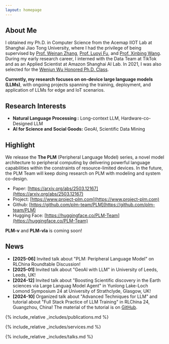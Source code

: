 ```yaml
---
layout: homepage
---
```


## About Me

<!-- Currently, I am a Research Fellow at the University of Edinburgh, working in collaboration with Prof. Luo Mai (PI) and Prof. Jun Wang.
Prior to joining the University of Edinburgh, I was a Research Assistant at the Hong Kong University of Science and Technology (Guangzhou), where I worked with Prof. Lei Chen and Prof. Lionel M. Ni.-->
I obtained my Ph.D. in Computer Science from the Acemap IIOT Lab at Shanghai Jiao Tong University, where I had the privilege of being supervised by [Prof. Weinan Zhang](http://wnzhang.net/), [Prof. Luoyi Fu](http://www.cs.sjtu.edu.cn/~fu-ly/index.html), and [Prof. Xinbing Wang](http://www.cs.sjtu.edu.cn/~wang-xb/). During my early research career, I interned with the Data Team at TikTok and as an Applied Scientist at Amazon Shanghai AI Lab. In 2021, I was also selected for the [Wenjun Wu Honored Ph.D. Class](https://ai.sjtu.edu.cn/cultivate/postgraduate/managements).

**Currently, my research focuses on on-device large language models (LLMs)**, with ongoing projects spanning the training, deployment, and application of LLMs for edge and IoT scenarios.

## Research Interests

- **Natural Language Processing :** Long-context LLM, Hardware-co-Designed LLM
- **AI for Science and Social Goods:** GeoAI, Scientific Data Mining

## Highlight

We release the **The PLM** (Peripheral Language Model) series, a novel model architecture to peripheral computing by delivering powerful language capabilities within the constraints of resource-limited devices. In the future, the PLM Team will keep doing research on PLM with modeling and system co-design.

- Paper: [https://arxiv.org/abs/2503.12167](https://arxiv.org/abs/2503.12167)
- Project: [https://www.project-plm.com](https://www.project-plm.com)
- Github: [https://github.com/plm-team/PLM](https://github.com/plm-team/PLM)
- Hugging Face: [https://huggingface.co/PLM-Team](https://huggingface.co/PLM-Team)

**PLM-v** and **PLM-vla** is coming soon!

## News

- **[2025-06]** Invited talk about "PLM: Peripheral Language Model" on RLChina Roundtable Discussion!
- **[2025-01]** Invited talk about "GeoAI with LLM" in University of Leeds, Leeds, UK!
- **[2024-12]** Invited talk about "Boosting Scientific discovery in the Earth sciences via Large Languag Model Agent" in Yunlong Lake-Loch Lomond Symposium 24 at University of Strathclyde, Glasgow, UK!
- **[2024-10]** Organized talk about "Advanced Techniques for LLM" and tutorial about "Full Stack Practice of LLM Training" in RLChina 24, Guangzhou, China! The material of the tutorial is on [GitHub](https://github.com/davendw49/llm_training_full_stack).
<!-- - **[2024-07]** Our Paper "A Language Model as a Design Assistant for UI Design Recommendation and Evaluation" has been accpeted by ECAI 2024! -->
<!-- - **[2024-06]** Invited talk at "AI-Based Future IoT Technologies and Services 2024 Workshop" in Jeju, Korea! -->
<!-- - **[2024-04]** Our Paper "DS-Agent: Automated Data Science by Empowering Large Language Models with Case-Based Reasoning" has been accpeted by ICML 2024! -->
<!-- - **[2024-02]** Attending TEDxNYUShanghai Salon with the theme of "Going Meta", I gave a TED talk "Thinking Outside the Code"! -->
<!-- - **[2024-02]** 3 Papers about AI for Geoscience are accpeted by EGU 2024! -->
<!-- - **[2024-01]** GeoGalactica, A Scientific Large Language Model in Geoscience is open-sourced on [geobrain-ai/geogalactica](https://github.com/geobrain-ai/geogalactica)! The technical report is on [arXiv:2401.00434](https://arxiv.org/abs/2401.00434)! -->
<!-- - **[2023-10]** Our paper "Learning A Foundation Language Model for Geoscience Knowledge Understanding and Utilization" (The K2) has been accepted by WSDM-2024! -->
<!-- - **[2023-11]** Our paper "RWE: A Random Walk Based Graph Entropy for the Structural Complexity of Directed Networks" has been accepted by TNSE! -->
<!-- - **[2023-10]** Our paper "Enhancing Uncertainty-Based Hallucination Detectionwith Stronger Focus" has been accepted by EMNLP-2023! -->

{% include_relative _includes/publications.md %}

{% include_relative _includes/services.md %}

<!-- {% include_relative _includes/projects.md %} -->

{% include_relative _includes/talks.md %}
